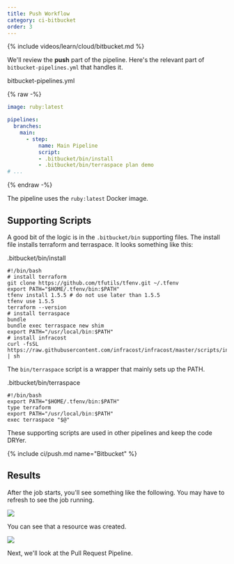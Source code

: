 ```yaml
---
title: Push Workflow
category: ci-bitbucket
order: 3
---
```


{% include videos/learn/cloud/bitbucket.md %}

We'll review the **push** part of the pipeline. Here's the relevant part of `bitbucket-pipelines.yml` that handles it.

bitbucket-pipelines.yml

{% raw -%}
```yaml
image: ruby:latest

pipelines:
  branches:
    main:
      - step:
          name: Main Pipeline
          script:
          - .bitbucket/bin/install
          - .bitbucket/bin/terraspace plan demo
# ...
```
{% endraw -%}

The pipeline uses the `ruby:latest` Docker image.

## Supporting Scripts

A good bit of the logic is in the `.bitbucket/bin` supporting files. The install file installs terraform and terraspace. It looks something like this:

.bitbucket/bin/install

    #!/bin/bash
    # install terraform
    git clone https://github.com/tfutils/tfenv.git ~/.tfenv
    export PATH="$HOME/.tfenv/bin:$PATH"
    tfenv install 1.5.5 # do not use later than 1.5.5
    tfenv use 1.5.5
    terraform --version
    # install terraspace
    bundle
    bundle exec terraspace new shim
    export PATH="/usr/local/bin:$PATH"
    # install infracost
    curl -fsSL https://raw.githubusercontent.com/infracost/infracost/master/scripts/install.sh | sh

The `bin/terraspace` script is a wrapper that mainly sets up the PATH.

.bitbucket/bin/terraspace

    #!/bin/bash
    export PATH="$HOME/.tfenv/bin:$PATH"
    type terraform
    export PATH="/usr/local/bin:$PATH"
    exec terraspace "$@"

These supporting scripts are used in other pipelines and keep the code DRYer.

{% include ci/push.md name="Bitbucket" %}

## Results

After the job starts, you'll see something like the following. You may have to refresh to see the job running.

![](https://img.boltops.com/images/terraspace/cloud/ci/bitbucket/push/push-up-started.png)

You can see that a resource was created.

![](https://img.boltops.com/images/terraspace/cloud/ci/bitbucket/push/push-up-completed.png)

Next, we'll look at the Pull Request Pipeline.
